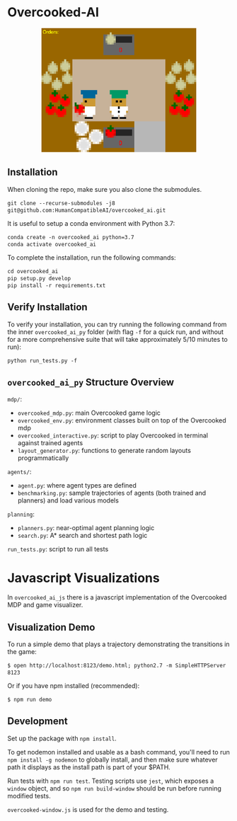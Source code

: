 # Overcooked-AI
<p align="center">
<img src="overcooked_ai_js/images/screenshot.png" width="350">
</p>

## Installation

When cloning the repo, make sure you also clone the submodules.

```
git clone --recurse-submodules -j8 git@github.com:HumanCompatibleAI/overcooked_ai.git
```

It is useful to setup a conda environment with Python 3.7:

```
conda create -n overcooked_ai python=3.7
conda activate overcooked_ai
```

To complete the installation, run the following commands:

```
cd overcooked_ai
pip setup.py develop
pip install -r requirements.txt
```

## Verify Installation

To verify your installation, you can try running the following command from the inner `overcooked_ai_py` folder (with flag `-f` for a quick run, and without for a more comprehensive suite that will take approximately 5/10 minutes to run):

```
python run_tests.py -f
```

## `overcooked_ai_py` Structure Overview

`mdp/`:
- `overcooked_mdp.py`: main Overcooked game logic
- `overcooked_env.py`: environment classes built on top of the Overcooked mdp
- `overcooked_interactive.py`: script to play Overcooked in terminal against trained agents
- `layout_generator.py`: functions to generate random layouts programmatically

`agents/`:
- `agent.py`: where agent types are defined
- `benchmarking.py`: sample trajectories of agents (both trained and planners) and load various models

`planning`:
- `planners.py`: near-optimal agent planning logic
- `search.py`: A* search and shortest path logic

`run_tests.py`: script to run all tests

# Javascript Visualizations

In `overcooked_ai_js` there is a javascript implementation of the Overcooked MDP and game visualizer.

## Visualization Demo
To run a simple demo that plays a trajectory demonstrating the
transitions in the game:
```
$ open http://localhost:8123/demo.html; python2.7 -m SimpleHTTPServer 8123
```

Or if you have npm installed (recommended):
```
$ npm run demo
```

## Development
Set up the package with `npm install`.

To get nodemon installed and usable as a bash command, you'll need to run `npm install -g nodemon` to globally install, and then make sure whatever 
path it displays as the install path is part of your $PATH. 

Run tests with `npm run test`. Testing scripts use `jest`, which exposes a `window` object, and so
`npm run build-window` should be run before running modified tests.

`overcooked-window.js` is used for the demo and testing.
